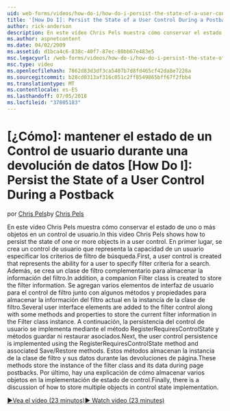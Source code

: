 ```yaml
---
uid: web-forms/videos/how-do-i/how-do-i-persist-the-state-of-a-user-control-during-a-postback
title: '[How Do I]: Persist the State of a User Control During a Postback | Microsoft Docs'
author: rick-anderson
description: En este vídeo Chris Pels muestra cómo conservar el estado de uno o más objetos en un control de usuario. En primer lugar, se crea un control de usuario que representa el abilit...
ms.author: aspnetcontent
ms.date: 04/02/2009
ms.assetid: d1bca4c6-838c-40f7-87ec-80bb67e483e5
msc.legacyurl: /web-forms/videos/how-do-i/how-do-i-persist-the-state-of-a-user-control-during-a-postback
msc.type: video
ms.openlocfilehash: 7862d83d3df3ca5407b7d8fd465cf42da8e7228a
ms.sourcegitcommit: b28cd0313af316c051c2ff8549865bff67f2fbb4
ms.translationtype: MT
ms.contentlocale: es-ES
ms.lasthandoff: 07/05/2018
ms.locfileid: "37805183"
---
```

<a name="how-do-i-persist-the-state-of-a-user-control-during-a-postback"></a>[¿Cómo]: mantener el estado de un Control de usuario durante una devolución de datos
[How Do I]: Persist the State of a User Control During a Postback
====================
<span data-ttu-id="09f25-104">por [Chris Pels](https://twitter.com/chrispels)</span><span class="sxs-lookup"><span data-stu-id="09f25-104">by [Chris Pels](https://twitter.com/chrispels)</span></span>

<span data-ttu-id="09f25-105">En este vídeo Chris Pels muestra cómo conservar el estado de uno o más objetos en un control de usuario.</span><span class="sxs-lookup"><span data-stu-id="09f25-105">In this video Chris Pels shows how to persist the state of one or more objects in a user control.</span></span> <span data-ttu-id="09f25-106">En primer lugar, se crea un control de usuario que representa la capacidad de un usuario especificar los criterios de filtro de búsqueda.</span><span class="sxs-lookup"><span data-stu-id="09f25-106">First, a user control is created that represents the ability for a user to specify filter criteria for a search.</span></span> <span data-ttu-id="09f25-107">Además, se crea un clase de filtro complementario para almacenar la información del filtro.</span><span class="sxs-lookup"><span data-stu-id="09f25-107">In addition, a companion Filter class is created to store the filter information.</span></span> <span data-ttu-id="09f25-108">Se agregan varios elementos de interfaz de usuario para el control de filtro junto con algunos métodos y propiedades para almacenar la información del filtro actual en la instancia de la clase de filtro.</span><span class="sxs-lookup"><span data-stu-id="09f25-108">Several user interface elements are added to the filter control along with some methods and properties to store the current filter information in the Filter class instance.</span></span> <span data-ttu-id="09f25-109">A continuación, la persistencia del control de usuario se implementa mediante el método RegisterRequiresControlState y métodos guardar ni restaurar asociados.</span><span class="sxs-lookup"><span data-stu-id="09f25-109">Next, the user control persistence is implemented using the RegisterRequiresControlState method and associated Save/Restore methods.</span></span> <span data-ttu-id="09f25-110">Estos métodos almacenan la instancia de la clase de filtro y sus datos durante las devoluciones de página.</span><span class="sxs-lookup"><span data-stu-id="09f25-110">These methods store the instance of the filter class and its data during page postbacks.</span></span> <span data-ttu-id="09f25-111">Por último, hay una explicación de cómo almacenar varios objetos en la implementación de estado de control.</span><span class="sxs-lookup"><span data-stu-id="09f25-111">Finally, there is a discussion of how to store multiple objects in control state implementation.</span></span>

[<span data-ttu-id="09f25-112">&#9654;Vea el vídeo (23 minutos)</span><span class="sxs-lookup"><span data-stu-id="09f25-112">&#9654; Watch video (23 minutes)</span></span>](https://channel9.msdn.com/Blogs/ASP-NET-Site-Videos/how-do-i-persist-the-state-of-a-user-control-during-a-postback)
